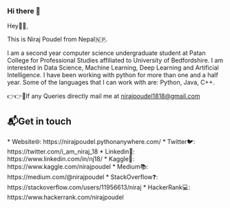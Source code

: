 ### Hi there 👋

<!--
**nirajpoudel18/nirajpoudel18** is a ✨ _special_ ✨ repository because its `README.md` (this file) appears on your GitHub profile.





Here are some ideas to get you started:

- 🔭 I’m currently working on ...
- 🌱 I’m currently learning ...
- 👯 I’m looking to collaborate on ...
- 🤔 I’m looking for help with ...
- 💬 Ask me about ...
- 📫 How to reach me: ...
- 😄 Pronouns: ...
- ⚡ Fun fact: ...
-->

Hey👋🏻,

This is Niraj Poudel from Nepal🇳🇵.

I am a second year computer science undergraduate student at Patan College for Professional Studies affiliated to University of Bedfordshire. I am interested in Data Science, Machine Learning, Deep Learning and Artificial Intelligence. I have been working with python for more than one and a half year. Some of the languages that I can work with are: Python, Java, C++.

👉👉📧If any Queries directly mail me at nirajpoudel1818@gmail.com

<h2>📬Get in touch</h2>
* Website🌐: https://nirajpoudel.pythonanywhere.com/
* Twitter🐦: https://twitter.com/i_am_niraj_18
* Linkedin💼: https://www.linkedin.com/in/nj18/
* Kaggle📙: https://www.kaggle.com/nirajpoudel
* Medium📚: https://medium.com/@nirajpoudel
* StackOverflow❓: https://stackoverflow.com/users/11956613/niraj
* HackerRank💻: https://www.hackerrank.com/nirajpoudel



